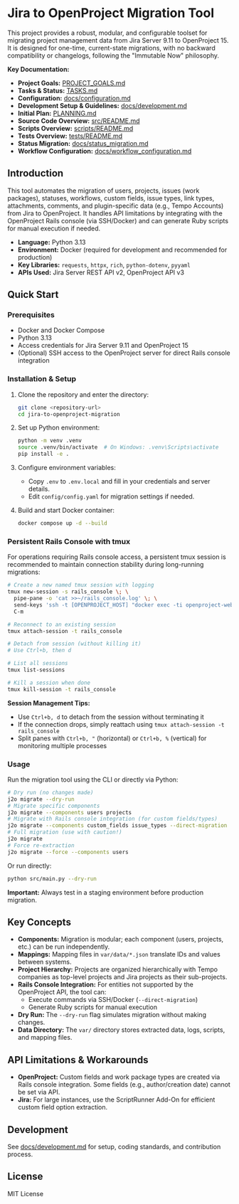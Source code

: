 # Jira to OpenProject Migration Tool

This project provides a robust, modular, and configurable toolset for migrating project management data from Jira Server 9.11 to OpenProject 15. It is designed for one-time, current-state migrations, with no backward compatibility or changelogs, following the "Immutable Now" philosophy.

**Key Documentation:**

* **Project Goals:** [PROJECT_GOALS.md](PROJECT_GOALS.md)
* **Tasks & Status:** [TASKS.md](TASKS.md)
* **Configuration:** [docs/configuration.md](docs/configuration.md)
* **Development Setup & Guidelines:** [docs/development.md](docs/development.md)
* **Initial Plan:** [PLANNING.md](PLANNING.md)
* **Source Code Overview:** [src/README.md](src/README.md)
* **Scripts Overview:** [scripts/README.md](scripts/README.md)
* **Tests Overview:** [tests/README.md](tests/README.md)
* **Status Migration:** [docs/status_migration.md](docs/status_migration.md)
* **Workflow Configuration:** [docs/workflow_configuration.md](docs/workflow_configuration.md)

## Introduction

This tool automates the migration of users, projects, issues (work packages), statuses, workflows, custom fields, issue types, link types, attachments, comments, and plugin-specific data (e.g., Tempo Accounts) from Jira to OpenProject. It handles API limitations by integrating with the OpenProject Rails console (via SSH/Docker) and can generate Ruby scripts for manual execution if needed.

* **Language:** Python 3.13
* **Environment:** Docker (required for development and recommended for production)
* **Key Libraries:** `requests`, `httpx`, `rich`, `python-dotenv`, `pyyaml`
* **APIs Used:** Jira Server REST API v2, OpenProject API v3

## Quick Start

### Prerequisites

* Docker and Docker Compose
* Python 3.13
* Access credentials for Jira Server 9.11 and OpenProject 15
* (Optional) SSH access to the OpenProject server for direct Rails console integration

### Installation & Setup

1. Clone the repository and enter the directory:

    ```bash
    git clone <repository-url>
    cd jira-to-openproject-migration
    ```

2. Set up Python environment:

    ```bash
    python -m venv .venv
    source .venv/bin/activate  # On Windows: .venv\Scripts\activate
    pip install -e .
    ```

3. Configure environment variables:
    * Copy `.env` to `.env.local` and fill in your credentials and server details.
    * Edit `config/config.yaml` for migration settings if needed.
4. Build and start Docker container:

    ```bash
    docker compose up -d --build
    ```

### Persistent Rails Console with tmux

For operations requiring Rails console access, a persistent tmux session is recommended to maintain connection stability during long-running migrations:

```sh
# Create a new named tmux session with logging
tmux new-session -s rails_console \; \
  pipe-pane -o 'cat >>~/rails_console.log' \; \
  send-keys 'ssh -t [OPENPROJECT_HOST] "docker exec -ti openproject-web-1 bundle exec rails console"' \
  C-m

# Reconnect to an existing session
tmux attach-session -t rails_console

# Detach from session (without killing it)
# Use Ctrl+b, then d

# List all sessions
tmux list-sessions

# Kill a session when done
tmux kill-session -t rails_console
```

**Session Management Tips:**

* Use `Ctrl+b, d` to detach from the session without terminating it
* If the connection drops, simply reattach using `tmux attach-session -t rails_console`
* Split panes with `Ctrl+b, "` (horizontal) or `Ctrl+b, %` (vertical) for monitoring multiple processes

### Usage

Run the migration tool using the CLI or directly via Python:

```bash
# Dry run (no changes made)
j2o migrate --dry-run
# Migrate specific components
j2o migrate --components users projects
# Migrate with Rails console integration (for custom fields/types)
j2o migrate --components custom_fields issue_types --direct-migration
# Full migration (use with caution!)
j2o migrate
# Force re-extraction
j2o migrate --force --components users
```

Or run directly:

```bash
python src/main.py --dry-run
```

**Important:** Always test in a staging environment before production migration.

## Key Concepts

* **Components:** Migration is modular; each component (users, projects, etc.) can be run independently.
* **Mappings:** Mapping files in `var/data/*.json` translate IDs and values between systems.
* **Project Hierarchy:** Projects are organized hierarchically with Tempo companies as top-level projects and Jira projects as their sub-projects.
* **Rails Console Integration:** For entities not supported by the OpenProject API, the tool can:
  * Execute commands via SSH/Docker (`--direct-migration`)
  * Generate Ruby scripts for manual execution
* **Dry Run:** The `--dry-run` flag simulates migration without making changes.
* **Data Directory:** The `var/` directory stores extracted data, logs, scripts, and mapping files.

## API Limitations & Workarounds

* **OpenProject:** Custom fields and work package types are created via Rails console integration. Some fields (e.g., author/creation date) cannot be set via API.
* **Jira:** For large instances, use the ScriptRunner Add-On for efficient custom field option extraction.

## Development

See [docs/development.md](docs/development.md) for setup, coding standards, and contribution process.

## License

MIT License
